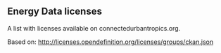 ## Energy Data licenses
A list with licenses available on connectedurbantropics.org.

Based on: http://licenses.opendefinition.org/licenses/groups/ckan.json
